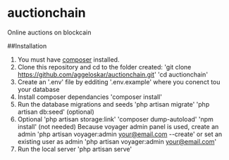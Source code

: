 # auctionchain
Online auctions on blockcain

##Installation
1. You must have [composer](https://getcomposer.org/) installed.
2. Clone this repository and cd to the folder created:
'git clone https://github.com/aggeloskar/auctionchain.git'
'cd auctionchain'
3. Create an '.env' file by edditing '.env.example' where you conenct tou your database
4. Install composer dependancies
'composer install'
5. Run the database migrations and seeds
'php artisan migrate'
'php artisan db:seed' (optional)
6. Optional
'php artisan storage:link'
'composer dump-autoload'
'npm install' (not needed)
Because voyager admin panel is used, create an admin
'php artisan voyager:admin your@email.com --create'
or set an existing user as admin
'php artisan voyager:admin your@email.com'
7. Run the local server
'php artisan serve'
